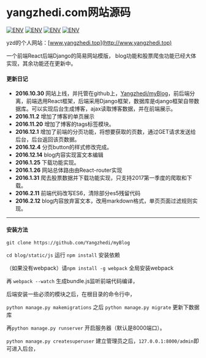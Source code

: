 yangzhedi.com网站源码
=================

[![ENV](https://img.shields.io/badge/python-2.7-blue.svg)](https://github.com/Yangzhedi/myBlog)
[![ENV](https://img.shields.io/badge/django-1.10-blue.svg)](https://github.com/Yangzhedi/myBlog)
[![ENV](https://img.shields.io/badge/react-0.14-blue.svg)](https://github.com/Yangzhedi/myBlog)
[![ENV](https://img.shields.io/badge/bulid-passing-brightgreen.svg)](https://github.com/Yangzhedi/myBlog)

yzd的个人网站：[www.yangzhedi.top](http://www.yangzhedi.top)

一个前端React后端Django的简易网站模版，
blog功能和股票爬虫功能已经大体实现，其余功能还在更新中。

#### 更新日记

 - **2016.10.30**  网站上线，并托管在github上，[Yangzhedi/myBlog](https://github.com/Yangzhedi/myBlog)，前后端分离，前端选用React框架，后端采用Django框架，数据库是django框架自带数据库。可以实现后台生成博客，ajax读取博客数据，并在前端展示。
 - **2016.11.2**  增加了博客的单页展示
 - **2016.11.20**   增加了博客的tags标签模块。
 - **2016.12.1**   增加了前端的分页功能，将想要获取的页数，通过GET请求发送给后台，后台返回该页数据。
 - **2016.12.4**    分页button的样式修改完成。
 - **2016.12.14**  blog内容实现富文本编辑
 - **2016.1.25**   下载功能实现。
 - **2016.1.26**  网站总体路由由React-router实现
 - **2016.1.31**  爬去股票数据并下载功能实现，只支持2017第一季度的爬取和下载。
 - **2016.2.11**  前端代码改写ES6，清除部分es5残留代码
 - **2016.2.12**  blog内容放弃富文本，改用markdown格式，单页页面过滤规则实现。

---
#### 安装方法

`git clone https://github.com/Yangzhedi/myBlog`

`cd blog/static/js` 运行 `npm install` 安装依赖

（如果没有webpack）请`npm install -g webpack` 全局安装webpack 

再 `webpack --watch` 生成bundle.js监听前端代码编译，

后端安装一些必须的模块之后，在根目录的命令行中，

`python manage.py makemigrations` 之后 `python manage.py migrate` 更新下数据库

再`python manage.py runserver` 开启服务器（默认是8000端口）。

`python manage.py createsuperuser` 建立管理员之后，`127.0.0.1:8000/admin`即可进入后台，
